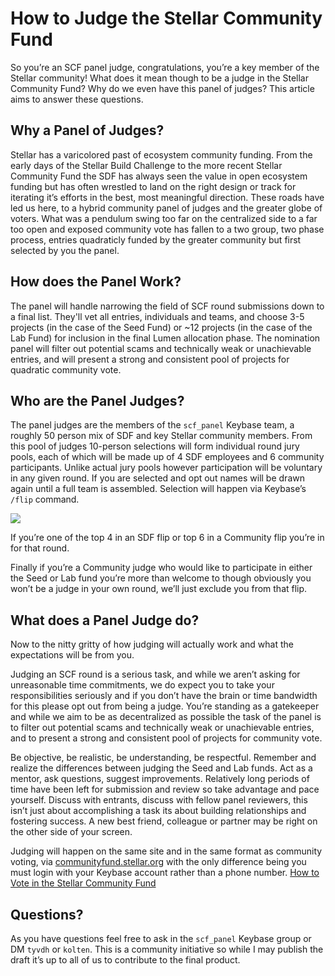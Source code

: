 # How to Judge the Stellar Community Fund

So you’re an SCF panel judge, congratulations, you’re a key member of the Stellar community! What does it mean though to be a judge in the Stellar Community Fund? Why do we even have this panel of judges? This article aims to answer these questions.

## Why a Panel of Judges?
Stellar has a varicolored past of ecosystem community funding. From the early days of the Stellar Build Challenge to the more recent Stellar Community Fund the SDF has always seen the value in open ecosystem funding but has often wrestled to land on the right design or track for iterating it’s efforts in the best, most meaningful direction. These roads have led us here, to a hybrid community panel of judges and the greater globe of voters. What was a pendulum swing too far on the centralized side to a far too open and exposed community vote has fallen to a two group, two phase process, entries quadraticly funded by the greater community but first selected by you the panel.

## How does the Panel Work?
The panel will handle narrowing the field of SCF round submissions down to a final list. They'll vet all entries, individuals and teams, and choose 3-5 projects (in the case of the Seed Fund) or ~12 projects (in the case of the Lab Fund) for inclusion in the final Lumen allocation phase. The nomination panel will filter out potential scams and technically weak or unachievable entries, and will present a strong and consistent pool of projects for quadratic community vote.  

## Who are the Panel Judges?
The panel judges are the members of the `scf_panel` Keybase team, a roughly 50 person mix of SDF and key Stellar community members. From this pool of judges 10-person selections will form individual round jury pools, each of which will be made up of 4 SDF employees and 6 community participants. Unlike actual jury pools however participation will be voluntary in any given round. If you are selected and opt out names will be drawn again until a full team is assembled. Selection will happen via Keybase’s `/flip` command.

![](http://tyler.link/6NlLD9+)

If you’re one of the top 4 in an SDF flip or top 6 in a Community flip you’re in for that round.

Finally if you’re a Community judge who would like to participate in either the Seed or Lab fund you’re more than welcome to though obviously you won’t be a judge in your own round, we’ll just exclude you from that flip.

## What does a Panel Judge do?
Now to the nitty gritty of how judging will actually work and what the expectations will be from you.

Judging an SCF round is a serious task, and while we aren’t asking for unreasonable time commitments, we do expect you to take your responsibilities seriously and if you don’t have the brain or time bandwidth for this please opt out from being a judge. You’re standing as a gatekeeper and while we aim to be as decentralized as possible the task of the panel is to filter out potential scams and technically weak or unachievable entries, and to present a strong and consistent pool of projects for community vote.

Be objective, be realistic, be understanding, be respectful. Remember and realize the differences between judging the Seed and Lab funds. Act as a mentor, ask questions, suggest improvements. Relatively long periods of time have been left for submission and review so take advantage and pace yourself. Discuss with entrants, discuss with fellow panel reviewers, this isn’t just about accomplishing a task its about building relationships and fostering success. A new best friend, colleague or partner may be right on the other side of your screen.

Judging will happen on the same site and in the same format as community voting, via [communityfund.stellar.org](http://communityfund.stellar.org/) with the only difference being you must login with your Keybase account rather than a phone number. [How to Vote in the Stellar Community Fund](#)

## Questions?
As you have questions feel free to ask in the `scf_panel` Keybase group or DM `tyvdh` or `kolten`. This is a community initiative so while I may publish the draft it’s up to all of us to contribute to the final product. 
